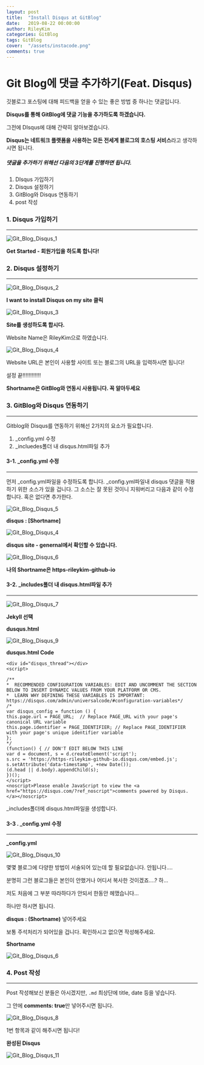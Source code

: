 ```yaml
---
layout: post
title:  "Install Disqus at GitBlog"
date:   2019-08-22 00:00:00
author: RileyKim
categories: GitBlog
tags: GitBlog
cover:  "/assets/instacode.png"
comments: true
---
```


# Git Blog에 댓글 추가하기(Feat. Disqus)



깃블로그 포스팅에 대해 피드백을 얻을 수 있는 좋은 방법 중 하나는 댓글입니다. 

**Disqus를 통해 GitBlog에 댓글 기능을 추가하도록 하겠습니다.**



그전에 DIsqus에 대해 간략히 알아보겠습니다. 

**Disqus는 네트워크 플랫폼을 사용하는 모든 전세계 블로그의 호스팅 서비스**라고 생각하시면 됩니다. 



##### 댓글을 추가하기 위해선 다음의 3단계를 진행하면 됩니다. 
1. DIsqus 가입하기
2. Disqus 설정하기
3. GitBlog와 Disqus 연동하기
4. post 작성



### 1. Disqus 가입하기
----------------------

![Git_Blog_Disqus_1](https://user-images.githubusercontent.com/24997255/62588137-9c4d6580-b8ff-11e9-870a-3441fcc3dfe4.PNG)

**Get Started - 회원가입을 하도록 합니다!**



### 2. Disqus 설정하기
----------------------

![Git_Blog_Disqus_2](https://user-images.githubusercontent.com/24997255/62588167-bab36100-b8ff-11e9-8f2e-751d2dadd54d.PNG)

**I want to install Disqus on my site 클릭**



![Git_Blog_Disqus_3](https://user-images.githubusercontent.com/24997255/62599909-78524a00-b928-11e9-84d0-ad1012903842.PNG)

**Site를 생성하도록 합시다.**

Website Name은 RileyKim으로 하였습니다. 



![Git_Blog_Disqus_4](https://user-images.githubusercontent.com/24997255/62600007-b3ed1400-b928-11e9-9830-909b245fe5b5.PNG)

Website URL은 본인이 사용할 사이트 또는 블로그의 URL을 입력하시면 됩니다!

설정 끝!!!!!!!!!!!!



**Shortname은 GitBlog와 연동시 사용됩니다. 꼭 알아두세요**



### 3. GitBlog와 Disqus 연동하기
----------------------

Gitblog와 Disqus를 연동하기 위해선 2가지의 요소가 필요합니다. 
1. _config.yml 수정
2. _incluedes폴더 내 disqus.html파일 추가



#### 3-1. _config.yml 수정
----------------------

먼저 _config.yml파일을 수정하도록 합니다. 
_config.yml파일내 disqus 댓글을 적용하기 위한 소스가 있을 겁니다.
그 소스는 잘 못된 것이니 지워버리고 다음과 같이 수정합니다.  혹은 없다면 추가한다. 

![Git_Blog_Disqus_5](https://user-images.githubusercontent.com/24997255/62606474-498fa000-b937-11e9-8bc8-e470cfe8fa02.PNG)



**disqus : [Shortname]**



![Git_Blog_Disqus_4](https://user-images.githubusercontent.com/24997255/62600007-b3ed1400-b928-11e9-9830-909b245fe5b5.PNG)

**disqus site - genernal에서 확인할 수 있습니다.**





![Git_Blog_Disqus_6](https://user-images.githubusercontent.com/24997255/62606655-aa1edd00-b937-11e9-9261-06eb2211d39d.PNG)



**나의 Shortname은 https-rileykim-github-io**



#### 3-2. _includes폴더 내 disqus.html파일 추가
----------------------

![Git_Blog_Disqus_7](https://user-images.githubusercontent.com/24997255/63253159-48059680-c2ac-11e9-9aa5-8f0146f7519d.PNG)

**Jekyll 선택**



**dusqus.html**

![Git_Blog_Disqus_9](https://user-images.githubusercontent.com/24997255/63497017-efc5d300-c4fd-11e9-9b63-7b48cdfc4dda.PNG)

**dusqus.html  Code**

```
<div id="disqus_thread"></div>
<script>

/**
*  RECOMMENDED CONFIGURATION VARIABLES: EDIT AND UNCOMMENT THE SECTION BELOW TO INSERT DYNAMIC VALUES FROM YOUR PLATFORM OR CMS.
*  LEARN WHY DEFINING THESE VARIABLES IS IMPORTANT: https://disqus.com/admin/universalcode/#configuration-variables*/
/*
var disqus_config = function () {
this.page.url = PAGE_URL;  // Replace PAGE_URL with your page's canonical URL variable
this.page.identifier = PAGE_IDENTIFIER; // Replace PAGE_IDENTIFIER with your page's unique identifier variable
};
*/
(function() { // DON'T EDIT BELOW THIS LINE
var d = document, s = d.createElement('script');
s.src = 'https://https-rileykim-github-io.disqus.com/embed.js';
s.setAttribute('data-timestamp', +new Date());
(d.head || d.body).appendChild(s);
})();
</script>
<noscript>Please enable JavaScript to view the <a href="https://disqus.com/?ref_noscript">comments powered by Disqus.</a></noscript>
```

_includes폴더에 disqus.html파일을 생성합니다. 



#### 3-3 . _config.yml 수정
----------------------

**_config.yml**

![Git_Blog_Disqus_10](https://user-images.githubusercontent.com/24997255/63497155-33b8d800-c4fe-11e9-88e0-9c396da33aad.PNG)



몇몇 블로그에 다양한 방법이 서술되어 있는데 할 필요없습니다. 안됩니다....

분명히 그런 블로그들은 본인이 안했거나 어디서 복사한 것이겠죠....? 하...

 저도 처음에 그 부분 따라하다가 안되서 한동안 헤맸습니다...

하나만 하시면 됩니다. 

 **disqus : (Shortname)** 넣어주세요

보통 주석처리가 되어있을 겁니다. 확인하시고 없으면 작성해주세요.



**Shortname**

![Git_Blog_Disqus_6](https://user-images.githubusercontent.com/24997255/63497460-bcd00f00-c4fe-11e9-933c-b9ffc9ef317e.PNG)



### 4. Post 작성
----------------------

Post 작성해보신 분들은 아시겠지만, ```.md```  최상단에 title, date 등을 넣습니다. 

그 안에 **comments: true**만 넣어주시면 됩니다. 



![Git_Blog_Disqus_8](https://user-images.githubusercontent.com/24997255/63497734-5f888d80-c4ff-11e9-992b-e2fdbb9a9b16.PNG)

1번 항목과 같이 해주시면 됩니다!



**완성된 Disqus**

![Git_Blog_Disqus_11](https://user-images.githubusercontent.com/24997255/63497855-a8d8dd00-c4ff-11e9-9e9f-08ba013c914a.PNG)

